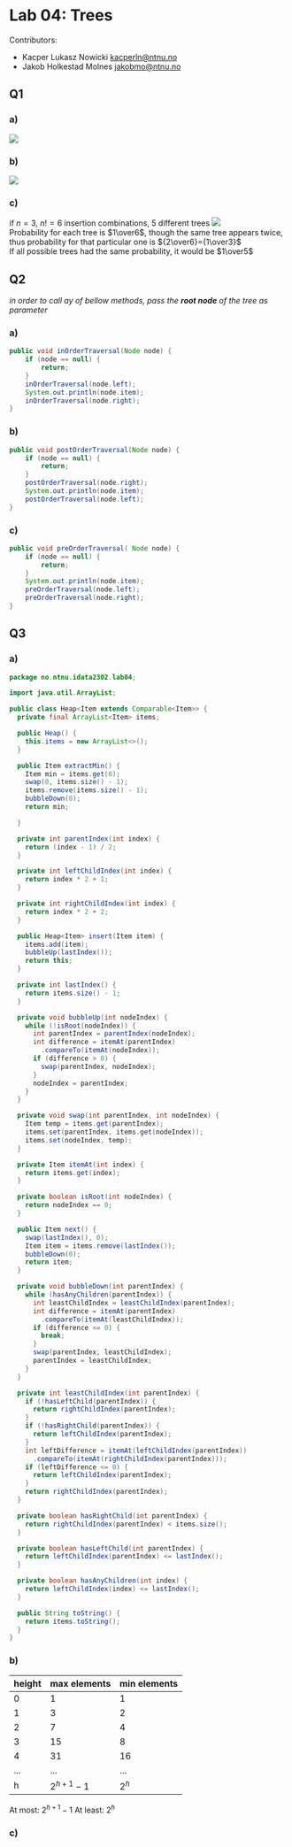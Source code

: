 # Lab 04: Trees
Contributors: 
- Kacper Lukasz Nowicki [kacperln@ntnu.no](mailto:kacperln@ntnu.no)
- Jakob Holkestad Molnes [jakobmo@ntnu.no](mailto:jakobmo@ntnu.no)
## Q1
### a)
![](img/q1a.jpg)
### b)
![](img/q1b.jpg)
### c)
if $n=3$, $n!=6$ insertion combinations, $5$ different trees
![](img/q1c.jpg)  
Probability for each tree is $1\over6$, though the same tree appears twice, thus probability for that particular one is ${2\over6}={1\over3}$  
If all possible trees had the same probability, it would be $1\over5$

## Q2
*in order to call ay of bellow methods, pass the **root node** of the tree as parameter*
### a)
```java
public void inOrderTraversal(Node node) {
    if (node == null) {
        return;
    }
    inOrderTraversal(node.left);
    System.out.println(node.item);
    inOrderTraversal(node.right);
}
```
### b)
```java
public void postOrderTraversal(Node node) {
    if (node == null) {
        return;
    }
    postOrderTraversal(node.right);
    System.out.println(node.item);
    postOrderTraversal(node.left);
}
```
### c)
```java
public void preOrderTraversal( Node node) {
    if (node == null) {
        return;
    }
    System.out.println(node.item);
    preOrderTraversal(node.left);
    preOrderTraversal(node.right);
}
```

## Q3
### a)
```java
package no.ntnu.idata2302.lab04;

import java.util.ArrayList;

public class Heap<Item extends Comparable<Item>> {
  private final ArrayList<Item> items;

  public Heap() {
    this.items = new ArrayList<>();
  }

  public Item extractMin() {
    Item min = items.get(0);
    swap(0, items.size() - 1);
    items.remove(items.size() - 1);
    bubbleDown(0);
    return min;

  }

  private int parentIndex(int index) {
    return (index - 1) / 2;
  }

  private int leftChildIndex(int index) {
    return index * 2 + 1;
  }

  private int rightChildIndex(int index) {
    return index * 2 + 2;
  }

  public Heap<Item> insert(Item item) {
    items.add(item);
    bubbleUp(lastIndex());
    return this;
  }

  private int lastIndex() {
    return items.size() - 1;
  }

  private void bubbleUp(int nodeIndex) {
    while (!isRoot(nodeIndex)) {
      int parentIndex = parentIndex(nodeIndex);
      int difference = itemAt(parentIndex)
        .compareTo(itemAt(nodeIndex));
      if (difference > 0) {
        swap(parentIndex, nodeIndex);
      }
      nodeIndex = parentIndex;
    }
  }

  private void swap(int parentIndex, int nodeIndex) {
    Item temp = items.get(parentIndex);
    items.set(parentIndex, items.get(nodeIndex));
    items.set(nodeIndex, temp);
  }

  private Item itemAt(int index) {
    return items.get(index);
  }

  private boolean isRoot(int nodeIndex) {
    return nodeIndex == 0;
  }

  public Item next() {
    swap(lastIndex(), 0);
    Item item = items.remove(lastIndex());
    bubbleDown(0);
    return item;
  }

  private void bubbleDown(int parentIndex) {
    while (hasAnyChildren(parentIndex)) {
      int leastChildIndex = leastChildIndex(parentIndex);
      int difference = itemAt(parentIndex)
        .compareTo(itemAt(leastChildIndex));
      if (difference <= 0) {
        break;
      }
      swap(parentIndex, leastChildIndex);
      parentIndex = leastChildIndex;
    }
  }

  private int leastChildIndex(int parentIndex) {
    if (!hasLeftChild(parentIndex)) {
      return rightChildIndex(parentIndex);
    }
    if (!hasRightChild(parentIndex)) {
      return leftChildIndex(parentIndex);
    }
    int leftDifference = itemAt(leftChildIndex(parentIndex))
      .compareTo(itemAt(rightChildIndex(parentIndex)));
    if (leftDifference <= 0) {
      return leftChildIndex(parentIndex);
    }
    return rightChildIndex(parentIndex);
  }

  private boolean hasRightChild(int parentIndex) {
    return rightChildIndex(parentIndex) < items.size();
  }

  private boolean hasLeftChild(int parentIndex) {
    return leftChildIndex(parentIndex) <= lastIndex();
  }

  private boolean hasAnyChildren(int index) {
    return leftChildIndex(index) <= lastIndex();
  }

  public String toString() {
    return items.toString();
  }
}
```
### b)
| height | max elements | min elements |
| ------ | ------------ | ------------ |
| 0      | 1            | 1            |
| 1      | 3            | 2            |
| 2      | 7            | 4            |
| 3      | 15           | 8            |
| 4      | 31           | 16           |
| ...    | ...          | ...          |
| h      | $2^{h+1} -1$ | $2^h$        |

At most: $2^{h+1} -1$
At least: $2^h$

### c)
